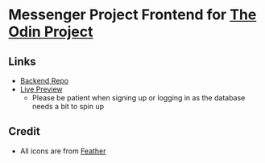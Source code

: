 # Messenger Project Frontend for [The Odin Project](https://www.theodinproject.com)

## Links
- [Backend Repo](https://github.com/aRav3n/messenger_backend_TOP)
- [Live Preview](https://messenger-frontend-top.pages.dev/login)
  - Please be patient when signing up or logging in as the database needs a bit to spin up

##  Credit
- All icons are from [Feather](https://feathericons.com/)
